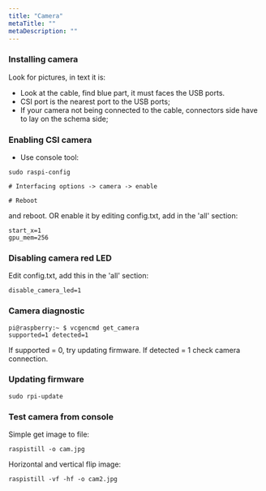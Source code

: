 ```yaml
---
title: "Camera"
metaTitle: ""
metaDescription: ""
---
```


### Installing camera

Look for pictures, in text it is:

 - Look at the cable, find blue part, it must faces the USB ports.
 - CSI port is the nearest port to the USB ports;
 - If your camera not being connected to the cable, connectors side have to lay on the schema side;

### Enabling CSI camera

- Use console tool:
```
sudo raspi-config

# Interfacing options -> camera -> enable

# Reboot
```

and reboot. OR enable it by editing config.txt, add in the 'all' section:

```
start_x=1
gpu_mem=256
```

### Disabling camera red LED

Edit config.txt, add this in the 'all' section:

```
disable_camera_led=1
```

### Camera diagnostic

```
pi@raspberry:~ $ vcgencmd get_camera
supported=1 detected=1
```

If supported = 0, try updating firmware. If detected = 1 check camera connection.

### Updating firmware

```
sudo rpi-update
```

### Test camera from console

Simple get image to file:
```
raspistill -o cam.jpg
```

Horizontal and vertical flip image:

```
raspistill -vf -hf -o cam2.jpg
```
